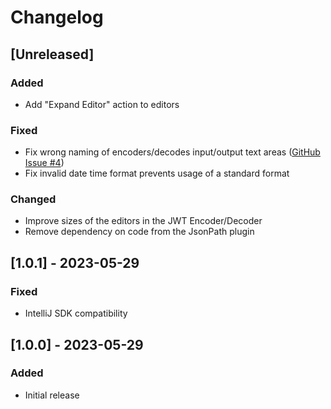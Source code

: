 # Changelog

## [Unreleased]
### Added

- Add "Expand Editor" action to editors

### Fixed

- Fix wrong naming of encoders/decodes input/output text areas ([GitHub Issue #4](https://github.com/marcelkliemannel/intellij-developer-tools-plugin/issues/4))
- Fix invalid date time format prevents usage of a standard format

### Changed

- Improve sizes of the editors in the JWT Encoder/Decoder
- Remove dependency on code from the JsonPath plugin

## [1.0.1] - 2023-05-29

### Fixed
- IntelliJ SDK compatibility

## [1.0.0] - 2023-05-29

### Added
- Initial release
